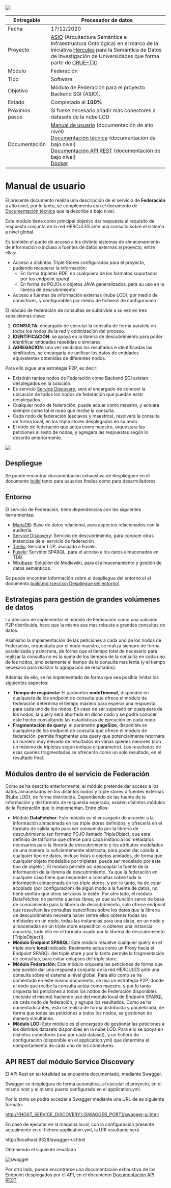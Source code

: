 

![](C:\Users\druiz\repositorios\UM\Formacion\federation\images\logos_feder.png)

| Entregable     | Procesador de datos                                          |
| -------------- | ------------------------------------------------------------ |
| Fecha          | 17/12/2020                                                   |
| Proyecto       | [ASIO](https://www.um.es/web/hercules/proyectos/asio) (Arquitectura Semántica e Infraestructura Ontológica) en el marco de la iniciativa [Hércules](https://www.um.es/web/hercules/) para la Semántica de Datos de Investigación de Universidades que forma parte de [CRUE-TIC](http://www.crue.org/SitePages/ProyectoHercules.aspx) |
| Módulo         | Federación                                                   |
| Tipo           | Software                                                     |
| Objetivo       | Módulo de Federación para el proyecto Backend SGI (ASIO).    |
| Estado         | Completado al **100%**                                       |
| Próximos pasos | Si fuese necesario añadir mas conectores a datasets de la nube LOD |
| Documentación  | [Manual de usuario](./docs/manual_de_usuario.md) (documentación de alto nivel)<br />[Documentación técnica](./docs/documentacion-tecnica.md) (documentación de bajo nivel)<br/>[Documentación API REST](./docs/documentacion_api_rest_de_la_libreria_de_descubrimiento.md) (documentación de bajo nivel)<br/>[Docker](./docs/docker.md) |



# Manual de usuario

El presente documento realiza una descripción de el servicio de **Federación** a alto nivel, por lo tanto, se complementa con el documento de [Documentación técnica](./documentacion-tecnica.md) que la describe a bajo nivel.

Este modulo tiene como principal objetivo dar respuesta al requisito de respuesta conjunta de la red HERCULES ante una consulta sobre el sistema a nivel global.

Es también el punto de acceso a los distinto sistemas de almacenamiento de información o incluso a fuentes de datos externas al proyecto, entre ellas:

* Acceso a distintos Triple Stores configurados para el proyecto, pudiendo recuperar la información:
  * En forma tripletas RDF, en cualquiera de los formatos soportados por los endpoint sparql
  * En forma de POJOs o objetos JAVA generalizados, para su uso en la librería de descubrimiento
* Acceso a fuentes de información externas (nube LOD), por medio de conectores, y configurables por medio de ficheros de configuración

El módulo de federación de consultas se subdivide a su vez en tres subsistemas clave:

1. **CONSULTA**: encargado de ejecutar la consulta de forma paralela en todos los nodos de la red y optimización del proceso.
2. **IDENTIFICACIÓN**: se apoya en la librería de descubrimiento para poder identificar entidades repetidas o similares.
3. **AGREGACIÓN**: una vez recibidos los resultados e identificadas las similitudes, se encargaría de unificar los datos de entidades equivalentes obtenidas de diferentes nodos.

Para ello sigue una estrategia P2P, es decir:

* Existirán tantos nodos de Federación como Backend SGI existan desplegados en la solución.
* Es servicio [Service Discovery](https://github.com/HerculesCRUE/ib-service-discovery), será el encargado de conocer la ubicación de todos los nodos de federación que puedan estar desplegados.
* Cualquier nodo de federación, puede actuar como maestro, y actuara siempre como tal el nodo que recibe la consulta.
* Cada nodo de federación (esclavos y maestros), resolverá la consulta de forma local, en los triple stores desplegados en su nodo.
* El nodo de federación que actúa como maestro, orquestara las peticiones al resto de nodos, y agregara las respuestas según lo descrito anteriormente.

![](..\images\ASIO_Izertis_Federación_v2.png)

## Despliegue

Se puede encontrar documentación exhaustiva de desplieguen en el documento [build](./build.md) tanto para usuarios finales como para desarrolladores.

## Entorno

El servicio de Federación, tiene dependencias con las siguientes herramientas:

* [MariaDB](https://mariadb.org/): Base de datos relacional, para aspectos relacionados con la auditoría.
* [Service Discovery](https://github.com/HerculesCRUE/ib-service-discovery): Servicio de descubrimiento, para conocer otras instancias de el servicio de federación
* [Trellis](https://github.com/trellis-ldp/trellis): Servidor LDP, asociado a Fuseki.
* [Fuseki](https://jena.apache.org/documentation/fuseki2/): Servidor SPARQL, para el acceso a los datos almacenados en TDB.
* [Wikibase](https://en.wikipedia.org/wiki/Wikibase): Solución de Mediawiki, para el almacenamiento y gestión de datos semánticos.  

Se puede encontrar información sobre el despliegue del entorno el el documento [build.md (seccion Despliegue del entorno)](https://github.com/HerculesCRUE/ib-discovery/blob/master/docs/build.md#Despliegue-del-entorno)

## Estrategias para gestión de grandes volúmenes de datos

La decisión de implementar el módulo de Federación como una solución P2P distribuida, hace que la misma sea mas robusta a grandes consultas de datos. 

Asimismo la implementación de las peticiones a cada uno de los nodos de Federación, orquestada por el nodo maestro, se realiza siempre de forma paralelizada y asíncrona, de forma que el tiempo total de necesario para realizar la consulta no es la suma de los tiempos de la consulta en cada uno de los nodos, sino solamente el tiempo de la consulta mas lenta (y el tiempo necesario para realizar la agrupación de resultados).

Además de ello, se ha implementado de forma que sea posible limitar los siguientes aspectos:

* **Tiempo de respuesta:** El parámetro **nodeTimeout**, disponible en cualquiera de los endpoint de consulta que ofrece el modulo de federación determina el tiempo máximo para esperar una respuesta para cada uno de los nodos. En caso de ser superado en cualquiera de los nodos, la query será abortada en dicho nodo y se podrá conocer este hecho consultando las estadísticas de ejecución en cada nodo.
*  **Fragmentación de query:** el parámetro **pageSize**, disponible en cualquiera de los endpoint de consulta que ofrece el modulo de federación, permite fragmentar una query que potencialmente retornara un numero muy elevado de resultados en varias queries menores (con un máximo de tripletas según indique el parámetro). Los resultados de esas queries fragmentadas se ofrecerán como un solo resultado, en el resultado final.

## Módulos dentro de el servicio de Federación

Como se ha descrito anteriormente, el módulo pretende dar acceso a los datos almacenados en los distintos nodos y triple stores o fuentes externas (Nube LOD), de forma distribuida. Dependiendo de las fuente de la información y del formato de respuesta esperado, existen distintos módulos de la Federación que lo implementan. Entre ellos:

* Módulo **DataFetcher**: Este módulo es el encargado de acceder a la información almacenada en los triple stores definidos, y ofrecerla en el formato de salida apto para ser consumido por la librería de descubrimiento (en formato POJO llamado TripleObject, que esta definido de tal forma que ofrece para cada instancia los metadatos necesarios para la librería de descubrimiento y los atributos modelados de una manera lo suficientemente abstracta, para poder dar cabida a cualquier tipo de datos, incluso listas o objetos anidados, de forma que cualquier objeto modelable por tripletas, pueda ser modelado por este tipo de objeto ). El modulo permite asi desacoplar la fuente de la información de la librería de descubrimiento. Ya que la federación en cualquier caso tiene que responder a consultas sobre toda la información almacenada en los triple stores, y por lo tanto, ha de estar acoplado (por configuración) de algún modo a la fuente de datos, no tiene sentido que otros servicios lo estén. Por otro lado, el módulo DataFetcher, no permite queries libres, ya que su función servir de base de conocimiento para la librería de descubrimiento, solo ofrece endpoint que resuelven las consultas especificas sobre los datos que la librería de descubrimiento necesita hacer (entre ellos obtener todas las entidades en un nodo, todas las instancias para una clase, en un nodo y almacenadas en un triple store especifico, o obtener una instancia concreta, todo ello en el formato usado por la librería de descubrimiento [TripleObject]).
* **Módulo Endpoint SPARQL:** Este módulo resuelve cualquier query en el triple store **local** indicado. Realmente actua como un Proxy hacia el Endpoint SPARQL del triple store y por lo tanto permite la fragmentación de consultas, para evitar colapsos del triple store.
* **Módulo Federación:** Este módulo orquesta las peticiones de forma que sea posible dar una respuesta conjunta de la red HERCULES ante una consulta sobre el sistema a nivel global. Para ello como se ha comentado en este mismo documento, se usa un estrategia P2P, donde el nodo que recibe la consulta actúa como maestro, y por lo tanto orquesta las peticiones a todos los nodos de Federación disponibles (incluido el mismo) haciendo uso del modulo local de Endpoint SPARQL de cada nodo de federación, y agrupa los resultados. Como se ha comentado antes, esto se realiza de forma distribuida y paralelizada, de forma que todas las peticiones a todos los nodos, se gestionan de manera simultanea.
* **Módulo LOD:** Este módulo es el encargado de gestionar las peticiones a los distintos datasets disponibles en la nube LOD. Para ello se apoya en distintos conectores (uno por cada dataset), y un fichero de configuración (disponible en el application.yml) que determina el comportamiento de cada uno de los conectores.



## API REST del módulo Service Discovery

El API Rest en su totalidad se encuentra documentado, mediante Swagger.

Swagger se desplegara de forma automática,  al ejecutar el proyecto, en el mismo host y el mismo puerto configurado en el application.yml.

Por lo tanto se podrá acceder a Swagger mediante una URL de es siguiente formato:  

[http://{HOST_SERVICE_DISCOVERY}:[SWAGGER_PORT]/swagger-ui.html](http://localhost:9329/swagger-ui.html)

En caso de ejecutar en la maquina local, con la configuración presente actualmente en el fichero application.yml, la URI resultante será

http://localhost:9328/swagger-ui.html

Obteniendo el siguiente resultado

![swagger](../images/swagger.png)

Por otro lado, puede encontrarse una documentación exhaustiva de los Endpoint desplegados por el API, en el documento [Documentación API REST](./documentacion_api_rest.md)

